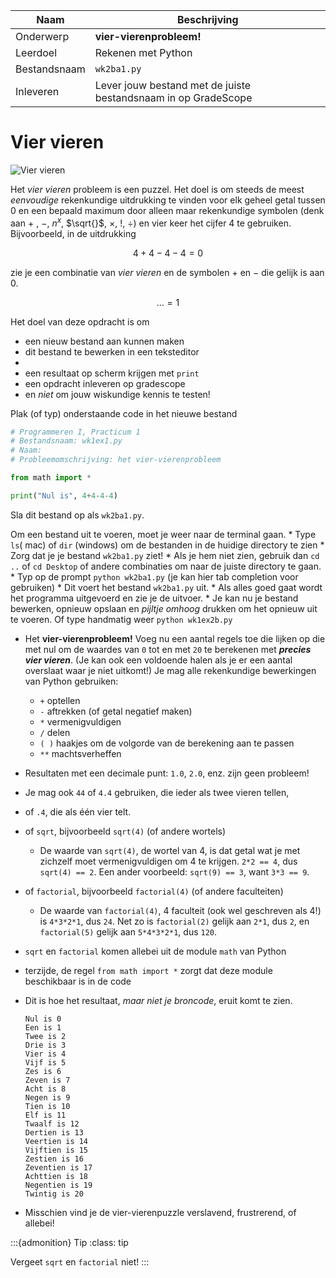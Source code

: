 | Naam         | Beschrijving                                                    |
|--------------|-----------------------------------------------------------------|
| Onderwerp    | **vier-vierenprobleem!**                                        |
| Leerdoel     | Rekenen met Python                                              |
| Bestandsnaam | `wk2ba1.py`                                                     |
| Inleveren    | Lever jouw bestand met de juiste bestandsnaam in op GradeScope  |

# Vier vieren

![Vier vieren](images/vier_vieren/four_fours.png)

Het *vier vieren* probleem is een puzzel. Het doel is om steeds de meest *eenvoudige* rekenkundige uitdrukking te vinden voor elk geheel getal tussen 0 en een bepaald maximum door alleen maar rekenkundige symbolen (denk aan $+$ , $-$, $n^x$, $\sqrt{}$, $\times$, $!$, $\div$) en vier keer het cijfer 4 te gebruiken. Bijvoorbeeld, in de uitdrukking

$$
4 + 4 - 4 - 4 = 0
$$

zie je een combinatie van *vier vieren* en de symbolen $+$ en $-$ die gelijk is aan 0.

$$
\ldots = 1
$$

Het doel van deze opdracht is om

- een nieuw bestand aan kunnen maken
- dit bestand te bewerken in een teksteditor
-
- een resultaat op scherm krijgen met `print`
- een opdracht inleveren op gradescope
- en *niet* om jouw wiskundige kennis te testen!


Plak (of typ) onderstaande code in het nieuwe bestand

```python
# Programmeren I, Practicum 1
# Bestandsnaam: wk1ex1.py
# Naam:
# Probleemomschrijving: het vier-vierenprobleem

from math import *

print("Nul is", 4+4-4-4)
```

Sla dit bestand op als `wk2ba1.py`. 

 Om een bestand uit te voeren, moet je weer naar de terminal gaan.
    * Type `ls`( mac) of `dir` (windows) om de bestanden in de huidige directory te zien
    * Zorg dat je je bestand `wk2ba1.py` ziet!
        * Als je hem niet zien, gebruik dan `cd ..` of `cd Desktop` of andere combinaties om naar de juiste directory te gaan.
    * Typ op de prompt `python wk2ba1.py` (je kan hier tab completion voor gebruiken)
    * Dit voert het bestand `wk2ba1.py` uit.
    * Als alles goed gaat wordt het programma uitgevoerd en zie je de uitvoer.
    * Je kan nu je bestand bewerken, opnieuw opslaan en *pijltje omhoog* drukken om het opnieuw uit te voeren. Of type handmatig weer `python wk1ex2b.py`

* Het **vier-vierenprobleem!** Voeg nu een aantal regels toe die lijken op die met nul om de waardes van `0` tot en met `20` te berekenen met ***precies vier vieren***. (Je kan ook een voldoende halen als je er een aantal overslaat waar je niet uitkomt!) Je mag alle rekenkundige bewerkingen van Python gebruiken:
    * `+` optellen
    * `-` aftrekken (of getal negatief maken)
    * `*` vermenigvuldigen
    * `/` delen
    * `( )` haakjes om de volgorde van de berekening aan te passen
    * `**` machtsverheffen
* Resultaten met een decimale punt: `1.0`, `2.0`, enz. zijn geen probleem!
* Je mag ook `44` of `4.4` gebruiken, die ieder als twee vieren tellen,
* of `.4`, die als één vier telt.
* of `sqrt`, bijvoorbeeld `sqrt(4)` (of andere wortels)
    * De waarde van `sqrt(4)`, de wortel van 4, is dat getal wat je met zichzelf moet vermenigvuldigen om 4 te krijgen. `2*2 == 4`, dus `sqrt(4) == 2`. Een ander voorbeeld: `sqrt(9) == 3`, want `3*3 == 9`.
* of `factorial`, bijvoorbeeld `factorial(4)` (of andere faculteiten)
    * De waarde van `factorial(4)`, 4 faculteit (ook wel geschreven als 4!) is `4*3*2*1`, dus `24`. Net zo is `factorial(2)` gelijk aan `2*1`, dus `2`, en `factorial(5)` gelijk aan `5*4*3*2*1`, dus `120`.
* `sqrt` en `factorial` komen allebei uit de module `math` van Python
* terzijde, de regel `from math import *` zorgt dat deze module beschikbaar is in de code

* Dit is hoe het resultaat, *maar niet je broncode*, eruit komt te zien.

  ```console
  Nul is 0
  Een is 1
  Twee is 2
  Drie is 3
  Vier is 4
  Vijf is 5
  Zes is 6
  Zeven is 7
  Acht is 8
  Negen is 9
  Tien is 10
  Elf is 11
  Twaalf is 12
  Dertien is 13
  Veertien is 14
  Vijftien is 15
  Zestien is 16
  Zeventien is 17
  Achttien is 18
  Negentien is 19
  Twintig is 20
  ```

* Misschien vind je de vier-vierenpuzzle verslavend, frustrerend, of allebei!

:::{admonition} Tip
:class: tip

Vergeet `sqrt` en `factorial` niet!
:::
